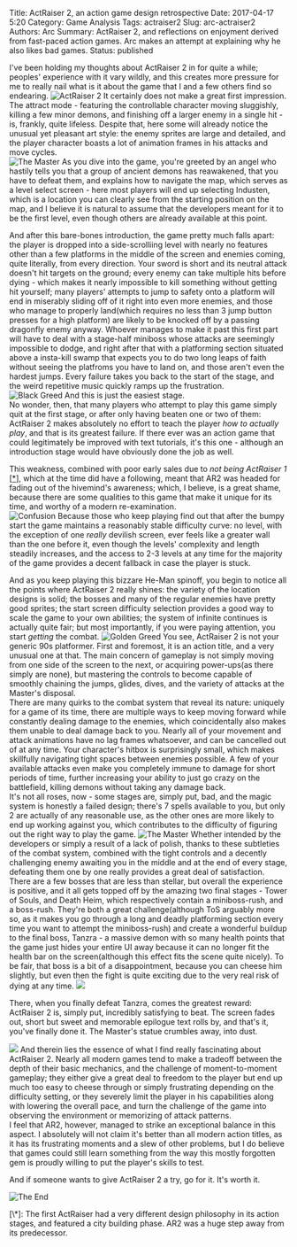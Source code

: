 Title: ActRaiser 2, an action game design retrospective
Date: 2017-04-17 5:20
Category: Game Analysis
Tags: actraiser2
Slug: arc-actraiser2
Authors: Arc
Summary: ActRaiser 2, and reflections on enjoyment derived from fast-paced action games. Arc makes an attempt at explaining why he also likes bad games.
Status: published

I've been holding my thoughts about ActRaiser 2 in for quite a while; peoples' experience with it vary wildly, and this creates more pressure for me to really nail what is it about the game that I and a few others find so endearing.
![ActRaiser 2]({attach}images/actraiser2_logo.gif)
It certainly does not make a great first impression. The attract mode - featuring the controllable character moving sluggishly, killing a few minor demons, and finishing off a larger enemy in a single hit - is, frankly, quite lifeless. Despite that, here some will already notice the unusual yet pleasant art style: the enemy sprites are large and detailed, and the player character boasts a lot of animation frames in his attacks and move cycles.  
![The Master]({attach}images/actraiser2_master_jump.png)
As you dive into the game, you're greeted by an angel who hastily tells you that a group of ancient demons has reawakened, that you have to defeat them, and explains how to navigate the map, which serves as a level select screen - here most players will end up selecting Industen, which is a location you can clearly see from the starting position on the map, and I believe it is natural to assume that the developers meant for it to be the first level, even though others are already available at this point.  

And after this bare-bones introduction, the game pretty much falls apart: the player is dropped into a side-scrolliing level with nearly no features other than a few platforms in the middle of the screen and enemies coming, quite literally, from every direction. Your sword is short and its neutral attack doesn't hit targets on the ground; every enemy can take multiple hits before dying - which makes it nearly impossible to kill something without getting hit yourself; many players' attempts to jump to safety onto a platform will end in miserably sliding off of it right into even more enemies, and those who manage to properly land(which requires no less than 3 jump button presses for a high platform) are likely to be knocked off by a passing dragonfly enemy anyway. Whoever manages to make it past this first part will have to deal with a stage-half miniboss whose attacks are seemingly impossible to dodge, and right after that with a platforming section situated above a insta-kill swamp that expects you to do two long leaps of faith without seeing the platfroms you have to land on, and those aren't even the hardest jumps. Every failure takes you back to the start of the stage, and the weird repetitive music quickly ramps up the frustration.  
![Black Greed]({attach}images/actraiser2_greed2.png)
And this is just the easiest stage.  
No wonder, then, that many players who attempt to play this game simply quit at the first stage, or after only having beaten one or two of them: ActRaiser 2 makes absolutely no effort to teach the player *how to actually play*, and that is its greatest failure. If there ever was an action game that could legitimately be improved with text tutorials, it's this one - although an introduction stage would have obviously done the job as well.  

This weakness, combined with poor early sales due to *not being ActRaiser 1* [<a href="http://birb.uk/arc-actraiser2.html#footnote">\*</a>], which at the time did have a following, meant that AR2 was headed for fading out of the hivemind's awareness; which, I believe, is a great shame, because there are some qualities to this game that make it unique for its time, and worthy of a modern re-examination.  
![Confusion]({attach}images/actraiser2_confusion.png)
Because those who keep playing find out that after the bumpy start the game maintains a reasonably stable difficulty curve: no level, with the exception of one *really* devilish screen, ever feels like a greater wall than the one before it, even though the levels' complexity and length steadily increases, and the access to 2-3 levels at any time for the majority of the game provides a decent fallback in case the player is stuck.  

And as you keep playing this bizzare He-Man spinoff, you begin to notice all the points where ActRaiser 2 really shines: the variety of the location designs is solid; the bosses and many of the regular enemies have pretty good sprites; the start screen difficulty selection provides a good way to scale the game to your own abilities; the system of infinite continues is actually quite fair; but most importantly, if you were paying attention, you start *getting* the combat.
![Golden Greed]({attach}images/actraiser2_greed1.png)
You see, ActRaiser 2 is not your generic 90s platformer. First and foremost, it is an action title, and a very unusual one at that. The main concern of gameplay is not simply moving from one side of the screen to the next, or acquiring power-ups(as there simply are none), but mastering the controls to become capable of smoothly chaining the jumps, glides, dives, and the variety of attacks at the Master's disposal.  
There are many quirks to the combat system that reveal its nature: uniquely for a game of its time, there are multiple ways to keep moving forward while constantly dealing damage to the enemies, which coincidentally also makes them unable to deal damage back to you. Nearly all of your movement and attack animations have no lag frames whatsoever, and can be cancelled out of at any time. Your character's hitbox is surprisingly small, which makes skillfully navigating tight spaces between enemies possible. A few of your available attacks even make you completely immune to damage for short periods of time, further increasing your ability to just go crazy on the battlefield, killing demons without taking any damage back.  
It's not all roses, now - some stages are, simply put, bad, and the magic system is honestly a failed design; there's 7 spells available to you, but only 2 are actually of any reasonable use, as the other ones are more likely to end up working against you, which contributes to the difficulty of figuring out the right way to play the game.
![The Master]({attach}images/actraiser2_swordplant.png)
Whether intended by the developers or simply a result of a lack of polish, thanks to these subtleties of the combat system, combined with the tight controls and a decently challenging enemy awaiting you in the middle and at the end of every stage, defeating them one by one really provides a great deal of satisfaction. There are a few bosses that are less than stellar, but overall the experience is positive, and it all gets topped off by the amazing two final stages - Tower of Souls, and Death Heim, which respectively contain a miniboss-rush, and a boss-rush. They're both a great challenge(although ToS arguably more so, as it makes you go through a long and deadly platforming section every time you want to attempt the miniboss-rush) and create a wonderful buildup to the final boss, Tanzra - a massive demon with so many health points that the game just hides your entire UI away because it can no longer fit the health bar on the screen(although this effect fits the scene quite nicely). To be fair, that boss is a bit of a disappointment, because you can cheese him slightly, but even then the fight is quite exciting due to the very real risk of dying at any time.
![]({attach}images/actraiser2_credits1.png)

There, when you finally defeat Tanzra, comes the greatest reward: ActRaiser 2 is, simply put, incredibly satisfying to beat. The screen fades out, short but sweet and memorable epilogue text rolls by, and that's it, you've finally done it. The Master's statue crumbles away, into dust.

![]({attach}images/actraiser2_credits2.png)
And therein lies the essence of what I find really fascinating about ActRaiser 2. Nearly all modern games tend to make a tradeoff between the depth of their basic mechanics, and the challenge of moment-to-moment gameplay; they either give a great deal to freedom to the player but end up much too easy to cheese through or simply frustrating depending on the difficulty setting, or they severely limit the player in his capabilities along with lowering the overall pace, and turn the challenge of the game into observing the environment or memorizing of attack patterns.  
I feel that AR2, however, managed to strike an exceptional balance in this aspect. I absolutely will  not claim it's better than all modern action titles, as it has its frustrating moments and a slew of other problems, but I do believe that games could still learn something from the way this mostly forgotten gem is proudly willing to put the player's skills to test.

And if someone wants to give ActRaiser 2 a try, go for it. It's worth it.

![The End]({attach}images/actraiser2_end.png)

<p id="footnote"></p>[\*]: The first ActRaiser had a very different design philosophy in its action stages, and featured a city building phase. AR2 was a huge step away from its predecessor.
